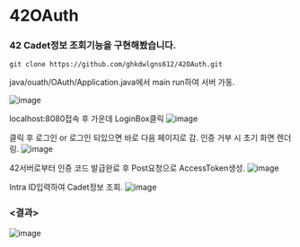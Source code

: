# 42OAuth

### 42 Cadet정보 조회기능을 구현해봤습니다.

```
git clone https://github.com/ghkdwlgns612/42OAuth.git
```



java/ouath/OAuth/Application.java에서 main run하여 서버 가동.

![image](https://user-images.githubusercontent.com/68694844/127135281-bdc2ad63-dd3d-48fb-95ee-0a15e5f1eaa7.png)



localhost:8080접속 후 가운데 LoginBox클릭
![image](https://user-images.githubusercontent.com/68694844/127135499-c8982ab8-3165-4e90-9b6d-05da7009b0bb.png)



클릭 후 로그인 or 로그인 되있으면 바로 다음 페이지로 감. 인증 거부 시 초기 화면 렌더링.
![image](https://user-images.githubusercontent.com/68694844/127135676-1f9e060b-3b3a-4d9c-9832-26b91348c30a.png)



42서버로부터 인증 코드 발급완료 후 Post요청으로 AccessToken생성.
![image](https://user-images.githubusercontent.com/68694844/127135815-1f1d40ad-8ef4-4f1a-8a4d-a325dfb970e6.png)



Intra ID입력하여 Cadet정보 조회.
![image](https://user-images.githubusercontent.com/68694844/127136090-2e239644-cd60-4dc3-af64-c5467ca415f0.png)



### <결과>
![image](https://user-images.githubusercontent.com/68694844/127136176-05ee801b-3c02-4e6f-9b9d-8c1505ca67ff.png)


